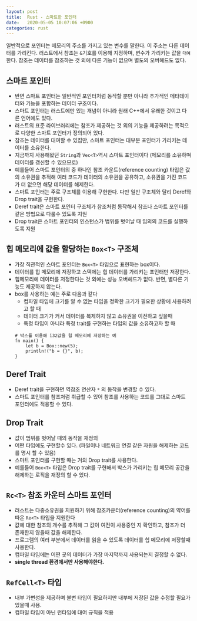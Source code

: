 ```yaml
---
layout: post
title:  Rust - 스마트한 포인터
date:   2020-05-05 10:07:06 +0900
categories: rust
---
```

일반적으로 포인터는 메모리의 주소를 가지고 있는 변수를 말한다. 이 주소는 다른 데이터를 가리킨다. 러스트에서 참조는 `&`기호를 이용해 지정하며, 변수가 가리키는 값을 `대여`한다. 참조는 데이터를 참조하는 것 외에 다른 기능이 없으며 별도의 오버헤드도 없다.

## 스마트 포인터
- 반면 스마트 포인터는 일반적인 포인터처럼 동작할 뿐만 아니라 추가적인 메타데이터와 기능을 포함하는 데이터 구조이다.
- 스마트 포인터는 러스트에만 있는 개념이 아니라 원래 C++에서 유래한 것이고 다른 언어에도 있다.
- 러스트의 표준 라이브러리에는 참조가 제공하는 것 외의 기능을 제공하려는 목적으로 다양한 스마트 포인터가 정의되어 있다.
- 참조는 데이터를 대여할 수 있집만, 스마트 포인터는 대부분 포인터가 가리키는 데이터를 소유한다.
- 지금까지 사용해왔던 `String`과 `Vec<T>`역시 스마트 포인터이다 (메모리를 소유하며 데이터를 갱신할 수 있으므로)
- 예를들어 스마트 포인터의 중 하나인 참조 카운트(reference counting) 타입은 값의 소유권을 추적해 여러 코드가 데이터의 소유권을 공유하고, 소유권을 가진 코드가 더 없으면 해당 데이터를 해제한다.
- 스마트 포인터는 주로 구조체를 이용해 구현한다. 다만 일반 구조체와 달리 Deref와 Drop trait을 구현한다.
- Deref trait은 스마트 포인터 구조체가 참조처럼 동작해서 참조나 스마트 포인터를 같은 방법으로 다룰수 있도록 지원
- Drop trait은 스마트 포인터의 인스턴스가 범위를 벗어날 때 임의의 코드를 실행하도록 지원

## 힙 메모리에 값을 할당하는 `Box<T>` 구조체
- 가장 직관적인 스마트 포인터는 `Box<T>` 타입으로 표현하는 box이다.
- 데이터를 힙 메모리에 저장하고 스택에는 힙 데이터를 가리키는 포인터만 저장한다.
- 힙메모리에 데이터를 저정한다는 것 외에는 성능 오버헤드가 없다. 반면, 별다른 기능도 제공하지 않는다.
- box를 사용하는 예는 주로 다음과 같다
	- 컴파일 타임에 크기를 알 수 없는 타입을 정확한 크기가 필요한 상황에 사용하려고 할 때
	- 데이터 크기가 커서 데이터를 복제하지 않고 소유권을 이전하고 싶을때
	- 특정 타입이 아니라 특정 trait를 구현하는 타입의 값을 소유하고자 할 때
  ```
  # 박스를 이용해 i32값을 힙 메모리에 저장하는 예
  fn main() {
      let b = Box::new(5);
      println!("b = {}", b);
  }
  ```

## Deref Trait
- Deref trait을 구현하면 역참조 연산자 `*` 의 동작을 변경할 수 있다.
- 스마트 포인터를 참조처럼 취급할 수 있어 참조를 사용하는 코드를 그대로 스마트 포인터에도 적용할 수 있다.

## Drop Trait
- 값이 범위를 벗어날 때의 동작을 재정의
- 어떤 타입에도 구현할수 있다. (파일이나 네트워크 연결 같은 자원을 해제하는 코드를 명시 할 수 있음)
- 스마트 포인터를 구현할 때는 거의 Drop trait를 사용한다.
- 예를들어 `Box<T>` 타입은 Drop trait를 구현해서 박스가 가리키는 힙 메모리 공간을 해제하는 로직을 재정의 할 수 있다.

## `Rc<T>` 참조 카운터 스마트 포인터
- 러스트는 다중소유권을 지원하기 위해 참조카운터(reference counting)의 약어를 따온 `Re<T>` 타입을 지원한다
- 값에 대한 참조의 개수를 추적해 그 값이 여전이 사용중인 지 확인하고, 참조가 더 존재한지 않을때 값을 해제한다.
- 프로그램의 여러 부분에서 데이터를 읽을 수 있도록 데이터를 힙 메모리에 저장할때 사용한다.
- 컴파일 타임에는 어떤 곳의 데이터가 가장 마지막까지 사용되는지 결정할 수 없다.
- **single thread 환경에서만 사용해야한다.**

## `RefCell<T>` 타입
- 내부 가변성을 제공하며 불변 타입이 필요하지만 내부에 저장된 값을 수정할 필요가 있을때 사용.
- 컴파일 타임이 아닌 런타임에 대여 규칙을 적용

